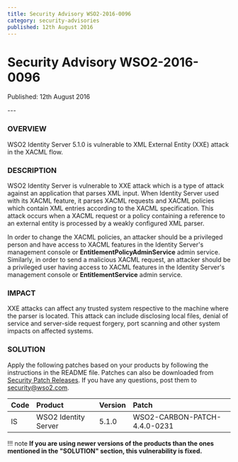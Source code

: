 ```yaml
---
title: Security Advisory WSO2-2016-0096
category: security-advisories
published: 12th August 2016
---
```


# Security Advisory WSO2-2016-0096

<p class="doc-version">Published: 12th August 2016</p>
---

### OVERVIEW
WSO2 Identity Server 5.1.0 is vulnerable to XML External Entity (XXE) attack in the XACML flow.


### DESCRIPTION
WSO2 Identity Server is vulnerable to XXE attack which is a type of attack against an application that parses XML input. When Identity Server used with its XACML feature, it parses XACML requests and XACML policies which contain XML entries according to the XACML specification. This attack occurs when a XACML request or a policy containing a reference to an external entity is processed by a weakly configured XML parser.

In order to change the XACML policies, an attacker should be a privileged person and have access to XACML features in the Identity Server's management console or **EntitlementPolicyAdminService** admin service. Similarly, in order to send a malicious XACML request, an attacker should be a privileged user having access to XACML features in the Identity Server's management console or **EntitlementService** admin service.


### IMPACT
XXE attacks can affect any trusted system respective to the machine where the parser is located. This attack can include disclosing local files, denial of service and server-side request forgery, port scanning and other system impacts on affected systems.


### SOLUTION
Apply the following patches based on your products by following the instructions in the README file. Patches can also be downloaded from [Security Patch Releases](http://wso2.com/security-patch-releases/). If you have any questions, post them to <security@wso2.com>.


| **Code** | **Product** | **Version** | **Patch** |
| :--- | :------ | :------ | :---- |
| IS | WSO2 Identity Server | 5.1.0 | WSO2-CARBON-PATCH-4.4.0-0231 |


!!! note
    **If you are using newer versions of the products than the ones mentioned in the "SOLUTION" section, this vulnerability is fixed.**
